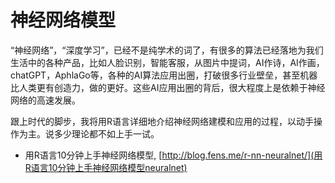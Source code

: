 # 神经网络模型

“神经网络”，“深度学习”，已经不是纯学术的词了，有很多的算法已经落地为我们生活中的各种产品，比如人脸识别，智能客服，从图片中提词，AI作诗，AI作画，chatGPT，AphlaGo等，各种的AI算法应用出圈，打破很多行业壁垒，甚至机器比人类更有创造力，做的更好。这些AI应用出圈的背后，很大程度上是依赖于神经网络的高速发展。

跟上时代的脚步，我将用R语言详细地介绍神经网络建模和应用的过程，以动手操作为主。说多少理论都不如上手一试。

+ 用R语言10分钟上手神经网络模型,  [http://blog.fens.me/r-nn-neuralnet/](用R语言10分钟上手神经网络模型neuralnet)
